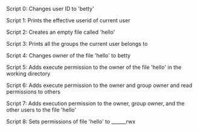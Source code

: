 Script 0: Changes user ID to 'betty'

Script 1: Prints the effective userid of current user

Script 2: Creates an empty file called 'hello'

Script 3: Prints all the groups the current user belongs to

Script 4: Changes owner of the file 'hello' to betty

Script 5: Adds execute permission to the owner of the file 'hello' in the working directory

Script 6: Adds execute permission to the owner and group owner and read permissions to others

Script 7: Adds execution permission to the owner, group owner, and the other users to the file 'hello'

Script 8: Sets permissions of file 'hello' to ______rwx